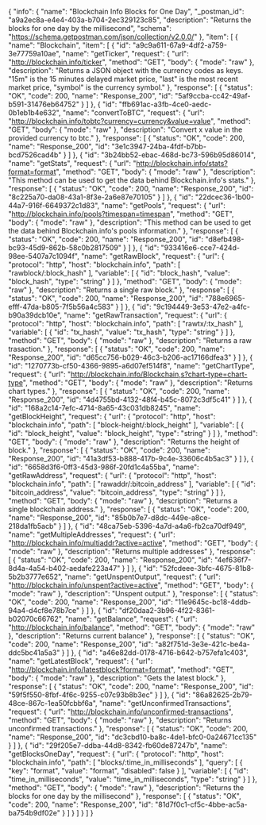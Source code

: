 {
  "info": {
    "name": "Blockchain Info Blocks for One Day",
    "_postman_id": "a9a2ec8a-e4e4-403a-b704-2ec329123c85",
    "description": "Returns the blocks for one day by the millisecond",
    "schema": "https://schema.getpostman.com/json/collection/v2.0.0/"
  },
  "item": [
    {
      "name": "Blockchain",
      "item": [
        {
          "id": "a9c9a611-67a9-4df2-a759-3e77759a10ae",
          "name": "getTicker",
          "request": {
            "url": "http://blockchain.info/ticker",
            "method": "GET",
            "body": {
              "mode": "raw"
            },
            "description": "Returns a JSON object with the currency codes as keys. \"15m\" is the 15 minutes delayed market price, \"last\" is the most recent market price, \"symbol\" is the currency symbol."
          },
          "response": [
            {
              "status": "OK",
              "code": 200,
              "name": "Response_200",
              "id": "5af9ccba-cc42-49af-b591-31476eb64752"
            }
          ]
        },
        {
          "id": "ffb691ac-a3fb-4ce0-aedc-0b1eb1b4e632",
          "name": "convertToBTC",
          "request": {
            "url": "http://blockchain.info/tobtc?currency=currency&value=value",
            "method": "GET",
            "body": {
              "mode": "raw"
            },
            "description": "Convert x value in the provided currency to btc."
          },
          "response": [
            {
              "status": "OK",
              "code": 200,
              "name": "Response_200",
              "id": "3e1c3947-24ba-4fdf-b7bb-bcd7526cad4b"
            }
          ]
        },
        {
          "id": "3b24bb52-ebac-468d-bc73-596b95d86014",
          "name": "getStats",
          "request": {
            "url": "http://blockchain.info/stats?format=format",
            "method": "GET",
            "body": {
              "mode": "raw"
            },
            "description": "This method can be used to get the data behind Blockchain.info's stats."
          },
          "response": [
            {
              "status": "OK",
              "code": 200,
              "name": "Response_200",
              "id": "8c225a70-da08-43a1-8f3e-2a6e87e70105"
            }
          ]
        },
        {
          "id": "22dcec36-1b00-44a7-916f-6649372c1d83",
          "name": "getPools",
          "request": {
            "url": "http://blockchain.info/pools?timespan=timespan",
            "method": "GET",
            "body": {
              "mode": "raw"
            },
            "description": "This method can be used to get the data behind Blockchain.info's pools information."
          },
          "response": [
            {
              "status": "OK",
              "code": 200,
              "name": "Response_200",
              "id": "d8efb498-bc93-45d9-862b-58c0b2817509"
            }
          ]
        },
        {
          "id": "933416e6-cce7-424d-98ee-5407a7c1094f",
          "name": "getRawBlock",
          "request": {
            "url": {
              "protocol": "http",
              "host": "blockchain.info",
              "path": [
                "rawblock/:block_hash"
              ],
              "variable": [
                {
                  "id": "block_hash",
                  "value": "block_hash",
                  "type": "string"
                }
              ]
            },
            "method": "GET",
            "body": {
              "mode": "raw"
            },
            "description": "Returns a single raw block."
          },
          "response": [
            {
              "status": "OK",
              "code": 200,
              "name": "Response_200",
              "id": "788e6965-efff-47da-b805-7f5b56a4c583"
            }
          ]
        },
        {
          "id": "9c194449-3e53-47e2-a4fc-b90a39dcb10e",
          "name": "getRawTransaction",
          "request": {
            "url": {
              "protocol": "http",
              "host": "blockchain.info",
              "path": [
                "rawtx/:tx_hash"
              ],
              "variable": [
                {
                  "id": "tx_hash",
                  "value": "tx_hash",
                  "type": "string"
                }
              ]
            },
            "method": "GET",
            "body": {
              "mode": "raw"
            },
            "description": "Returns a raw trasaction."
          },
          "response": [
            {
              "status": "OK",
              "code": 200,
              "name": "Response_200",
              "id": "d65cc756-b029-46c3-b206-ac17166dfea3"
            }
          ]
        },
        {
          "id": "1270773b-cf50-4366-9895-a6d07ef514f8",
          "name": "getChartType",
          "request": {
            "url": "http://blockchain.info/Blockchain,s?chart-type=chart-type",
            "method": "GET",
            "body": {
              "mode": "raw"
            },
            "description": "Returns chart types."
          },
          "response": [
            {
              "status": "OK",
              "code": 200,
              "name": "Response_200",
              "id": "4d4755bd-4132-48f4-b45c-8072c3df5c41"
            }
          ]
        },
        {
          "id": "168a2c14-7efc-4714-8a65-43c031db8245",
          "name": "getBlockHeight",
          "request": {
            "url": {
              "protocol": "http",
              "host": "blockchain.info",
              "path": [
                "block-height/:block_height"
              ],
              "variable": [
                {
                  "id": "block_height",
                  "value": "block_height",
                  "type": "string"
                }
              ]
            },
            "method": "GET",
            "body": {
              "mode": "raw"
            },
            "description": "Returns the height of block."
          },
          "response": [
            {
              "status": "OK",
              "code": 200,
              "name": "Response_200",
              "id": "41a3df53-b888-417b-9c4e-33606c4b5ac3"
            }
          ]
        },
        {
          "id": "6658d3f6-0ff3-45d3-986f-20fd1c4a55ba",
          "name": "getRawAddress",
          "request": {
            "url": {
              "protocol": "http",
              "host": "blockchain.info",
              "path": [
                "rawaddr/:bitcoin_address"
              ],
              "variable": [
                {
                  "id": "bitcoin_address",
                  "value": "bitcoin_address",
                  "type": "string"
                }
              ]
            },
            "method": "GET",
            "body": {
              "mode": "raw"
            },
            "description": "Returns a single blockchain address."
          },
          "response": [
            {
              "status": "OK",
              "code": 200,
              "name": "Response_200",
              "id": "85b0b7e7-d8dc-449e-a8ce-218da1fb5acb"
            }
          ]
        },
        {
          "id": "48ca75eb-5396-4a7d-a4a6-fb2ca70df949",
          "name": "getMultipleAddresses",
          "request": {
            "url": "http://blockchain.info/multiaddr?active=active",
            "method": "GET",
            "body": {
              "mode": "raw"
            },
            "description": "Returns multiple addresses"
          },
          "response": [
            {
              "status": "OK",
              "code": 200,
              "name": "Response_200",
              "id": "4ef636f7-8d4a-4a54-b402-aedafe223a47"
            }
          ]
        },
        {
          "id": "52fcdeee-3bfc-4675-81b8-5b2b3777e652",
          "name": "getUnspentOutput",
          "request": {
            "url": "http://blockchain.info/unspent?active=active",
            "method": "GET",
            "body": {
              "mode": "raw"
            },
            "description": "Unspent output."
          },
          "response": [
            {
              "status": "OK",
              "code": 200,
              "name": "Response_200",
              "id": "11e9645c-bc18-4ddb-94a4-d4cf8e78b7ce"
            }
          ]
        },
        {
          "id": "df20daa2-3b96-4f22-8361-b02070c66762",
          "name": "getBalance",
          "request": {
            "url": "http://blockchain.info/balance",
            "method": "GET",
            "body": {
              "mode": "raw"
            },
            "description": "Returns current balance"
          },
          "response": [
            {
              "status": "OK",
              "code": 200,
              "name": "Response_200",
              "id": "a82f751d-3e3e-421c-be4a-ddc5bc41a5a3"
            }
          ]
        },
        {
          "id": "a46e82dd-0178-4716-b642-b757efa1c403",
          "name": "getLatestBlock",
          "request": {
            "url": "http://blockchain.info/latestblock?format=format",
            "method": "GET",
            "body": {
              "mode": "raw"
            },
            "description": "Gets the latest block."
          },
          "response": [
            {
              "status": "OK",
              "code": 200,
              "name": "Response_200",
              "id": "59f5f550-8fbf-4f6c-9255-c07c93b8b3ec"
            }
          ]
        },
        {
          "id": "86a82625-2b79-48ce-867c-1ea50fcbbf6a",
          "name": "getUnconfirmedTransactions",
          "request": {
            "url": "http://blockchain.info/unconfirmed-transactions",
            "method": "GET",
            "body": {
              "mode": "raw"
            },
            "description": "Returns unconfirmed transactions."
          },
          "response": [
            {
              "status": "OK",
              "code": 200,
              "name": "Response_200",
              "id": "dc3cbd10-ba8c-4de1-bfc0-0a24671cc135"
            }
          ]
        },
        {
          "id": "29f205e7-ddba-44d8-8342-fb60de87247b",
          "name": "getBlocksOneDay",
          "request": {
            "url": {
              "protocol": "http",
              "host": "blockchain.info",
              "path": [
                "blocks/:time_in_milliseconds"
              ],
              "query": [
                {
                  "key": "format",
                  "value": "format",
                  "disabled": false
                }
              ],
              "variable": [
                {
                  "id": "time_in_milliseconds",
                  "value": "time_in_milliseconds",
                  "type": "string"
                }
              ]
            },
            "method": "GET",
            "body": {
              "mode": "raw"
            },
            "description": "Returns the blocks for one day by the millisecond"
          },
          "response": [
            {
              "status": "OK",
              "code": 200,
              "name": "Response_200",
              "id": "81d7f0c1-cf5c-4bbe-ac5a-ba754b9df02e"
            }
          ]
        }
      ]
    }
  ]
}
